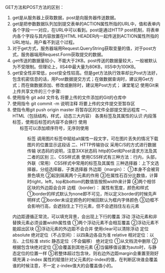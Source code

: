 GET方法和POST方法的区别：
1. get是从服务器上获取数据，post是向服务器传送数据。
2. get是把参数数据队列加到提交表单的ACTION属性所指的URL中，值和表单内各个字段一一对应，在URL中可以看到。post是通过HTTP post机制，将表单内各个字段与其内容放置在HTML HEADER内一起传送到ACTION属性所指的URL地址。用户看不到这个过程。
3. 对于get方式，服务器端用Request.QueryString获取变量的值，对于post方式，服务器端用Request.Form获取提交的数据。
4. get传送的数据量较小，不能大于2KB。post传送的数据量较大，一般被默认为不受限制。但理论上，IIS4中最大量为80KB，IIS5中为100KB。
5. get安全性非常低，post安全性较高。但是get方法执行效率却比Post方法好，包含机密信息的话，用Post数据提交方式；在做数据查询时，建议用Get方式；而在做数据添加、修改或删除时，建议用Post方式；
课堂笔记
使用Git来上传共享文件的三个步骤:
1. 使用指令 git add 文件名 将要上传的文件添加的Git的仓库中
2. 使用指令 git commit -m 说明注释 将要上传的文件提交至暂存区
3. 使指令用git push origin master 将暂存区的文件全部提交至远程库
一、HTML（包括结构，样式，动态三大内容）
   各类标签及其属性的认识
   <span></span>内段落标签，使用后标签的内容不会换行
   使用<ol>标签可以添加顺序符号，无序则使用<ul>标签
   调用图片标签中赋给alt属性一段文字，可在图片丢失的情况下载图片的位置显示这段话
二、HTTP传输协议
采用C/S的方式进行数据传输
状态码的说明，注意3XX状态码
http的Get和Post请求方法及其二者的区别
三、CSS样式表
使用CSS样式有三种方法：行内，头部，外联（常用）
CSS样式中常用的标签及其属性
三种选择器：上下文选择器，分组选择器，子类选择器
外边距（margin）：
①本身不会被背景色填充
②起到隔离两个元素的作用
③在属性石百分比数值，计算时right，left，top和bottom的数值皆按照width来计算
④两个相邻<div>区块的外边距会合并
边框（border）：
属性有宽度，颜色和样式
①border的样式默认为none即不可见，所以定义border的时候先声明样式
②border未设定颜色的时候回默认为框内字体颜色
③边框不会影响行高，会遮挡住上下行元素，但不会遮挡住左右元素

内边距遵循正常流，可以填充背景，会出现上下行的覆盖
浮动
浮动元素和非替换元素必须设置width属性值
①两个浮动元素不会相互覆盖
②浮动元素不能超出区块
③浮动元素的外边距不会合并
使用clear可以清除浮动
定位
absolute 绝对定位（不占空间）：以四条边各自为准
relative 相对定位：以左、上位标准
ststic 静态定位（不会偏移）
绝对定位
①从文档流中删除
②根据包含块绝对定位
③会覆盖到其他元素
④当偏移值设置为auto时，与静态定位的位置一样
⑤若整体超过包含块，则右边外边距margin会重置至刚好填充满
z-index
属性的赋值针对父元素的z-index的值，在判断区块谁会覆盖谁的时候注意，不一定 
z-index值大的会覆盖值小的。









